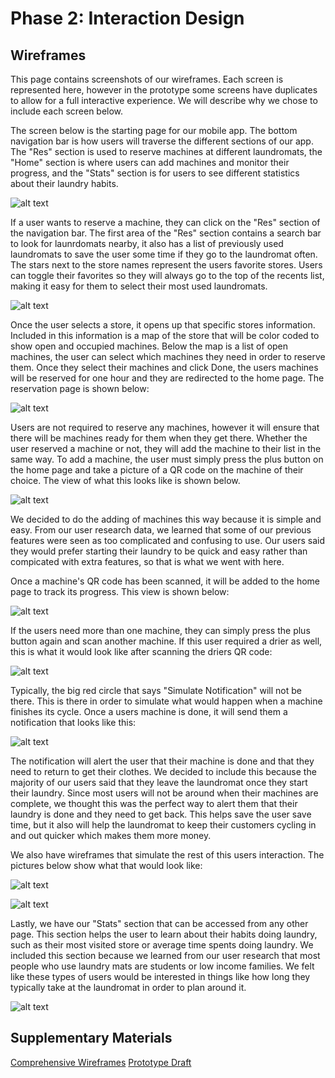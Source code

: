 # Phase 2: Interaction Design

## Wireframes

This page contains screenshots of our wireframes. Each screen is represented here, however in the prototype some screens have duplicates to allow for a full interactive experience. We will describe why we chose to include each screen below.


The screen below is the starting page for our mobile app. The bottom navigation bar is how users will traverse the different sections of our app. The "Res" section is used to reserve machines at different laundromats, the "Home" section is where users can add machines and monitor their progress, and the "Stats" section is for users to see different statistics about their laundry habits.

![alt text](https://github.com/UsabilityEngineering/Whirlpool/blob/master/phase2/Pictures/home.png?raw=true)

If a user wants to reserve a machine, they can click on the "Res" section of the navigation bar. The first area of the "Res" section contains a search bar to look for launrdomats nearby, it also has a list of previously used laundromats to save the user some time if they go to the laundromat often. The stars next to the store names represent the users favorite stores. Users can toggle their favorites so they will always go to the top of the recents list, making it easy for them to select their most used laundromats.

![alt text](https://github.com/UsabilityEngineering/Whirlpool/blob/master/phase2/Pictures/stores.png?raw=true)

Once the user selects a store, it opens up that specific stores information. Included in this information is a map of the store that will be color coded to show open and occupied machines. Below the map is a list of open machines, the user can select which machines they need in order to reserve them. Once they select their machines and click Done, the users machines will be reserved for one hour and they are redirected to the home page. The reservation page is shown below:

![alt text](https://github.com/UsabilityEngineering/Whirlpool/blob/master/phase2/Pictures/reserve.png?raw=true)

Users are not required to reserve any machines, however it will ensure that there will be machines ready for them when they get there. Whether the user reserved a machine or not, they will add the machine to their list in the same way. To add a machine, the user must simply press the plus button on the home page and take a picture of a QR code on the machine of their choice. The view of what this looks like is shown below.

![alt text](https://github.com/UsabilityEngineering/Whirlpool/blob/master/phase2/Pictures/pic_screen.png?raw=true)

We decided to do the adding of machines this way because it is simple and easy. From our user research data, we learned that some of our previous features were seen as too complicated and confusing to use. Our users said they would prefer starting their laundry to be quick and easy rather than compicated with extra features, so that is what we went with here. 

Once a machine's QR code has been scanned, it will be added to the home page to track its progress. This view is shown below:

![alt text](https://github.com/UsabilityEngineering/Whirlpool/blob/master/phase2/Pictures/washer_home.png?raw=true)

If the users need more than one machine, they can simply press the plus button again and scan another machine. If this user required a drier as well, this is what it would look like after scanning the driers QR code:

![alt text](https://github.com/UsabilityEngineering/Whirlpool/blob/master/phase2/Pictures/washer_prenotif.png?raw=true)

Typically, the big red circle that says "Simulate Notification" will not be there. This is there in order to simulate what would happen when a machine finishes its cycle. Once a users machine is done, it will send them a notification that looks like this:

![alt text](https://github.com/UsabilityEngineering/Whirlpool/blob/master/phase2/Pictures/washer_notif.png?raw=true)

The notification will alert the user that their machine is done and that they need to return to get their clothes. We decided to include this because the majority of our users said that they leave the laundromat once they start their laundry. Since most users will not be around when their machines are complete, we thought this was the perfect way to alert them that their laundry is done and they need to get back. This helps save the user save time, but it also will help the laundromat to keep their customers cycling in and out quicker which makes them more money. 

We also have wireframes that simulate the rest of this users interaction. The pictures below show what that would look like:

![alt text](https://github.com/UsabilityEngineering/Whirlpool/blob/master/phase2/Pictures/dryer_prenotif.png?raw=true)

![alt text](https://github.com/UsabilityEngineering/Whirlpool/blob/master/phase2/Pictures/dryer_notif.png?raw=true)


Lastly, we have our "Stats" section that can be accessed from any other page. This section helps the user to learn about their habits doing laundry, such as their most visited store or average time spents doing laundry. We included this section because we learned from our user research that most people who use laundry mats are students or low income families. We felt like these types of users would be interested in things like how long they typically take at the laundromat in order to plan around it. 

![alt text](https://github.com/UsabilityEngineering/Whirlpool/blob/master/phase2/Pictures/stats.png?raw=true)


## Supplementary Materials

[Comprehensive Wireframes](wireframes.md)
[Prototype Draft](https://xd.adobe.com/view/72935f84-d459-4b12-a4e3-f2c125af0e65-27c0/)

